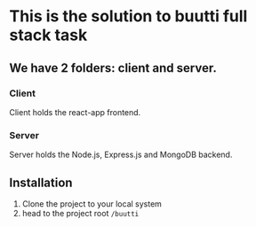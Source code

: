 # This is the solution to buutti full stack task

## We have 2 folders: client and server.

### Client

Client holds the react-app frontend.

### Server

Server holds the Node.js, Express.js and MongoDB backend.

## Installation

1. Clone the project to your local system
2. head to the project root `/buutti`


